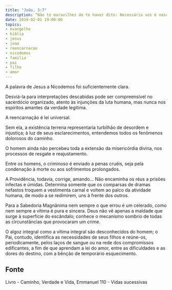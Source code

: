 ```yaml
---
title: "João, 3:7"
description: “Não te maravilhes de te haver dito: Necessário vos é nascer de novo.” — Jesus
date: 2019-02-01 19:00:00
topics: 
- evangelho
- biblia
- jesus
- joao
- reencarnacao
- nicodemos
- familia
- pai
- filho
- amor
---
```



A palavra de Jesus a Nicodemos foi suficientemente clara.

Desviá-la para interpretações descabidas pode ser compreensível no
sacerdócio organizado, atento às injunções da luta humana, mas nunca nos
espíritos amantes da verdade legítima.

A reencarnação é lei universal.

Sem ela, a existência terrena representaria turbilhão de desordem e
injustiça; à luz de seus esclarecimentos, entendemos todos os fenômenos
dolorosos do caminho.

O homem ainda não percebeu toda a extensão da misericórdia divina, nos
processos de resgate e reajustamento.

Entre os homens, o criminoso é enviado a penas cruéis, seja pela
condenação à morte ou aos sofrimentos prolongados.

A Providência, todavia, corrige, amando... Não encaminha os réus a
prisões infectas e úmidas. Determina somente que os comparsas de dramas
nefastos troquem a vestimenta carnal e voltem ao palco da atividade humana,
de modo a se redimirem, uns à frente dos outros.

Para a Sabedoria Magnânima nem sempre o que errou é um celerado,
como nem sempre a vítima é pura e sincera. Deus não vê apenas a maldade
que surge à superfície do escândalo; conhece o mecanismo sombrio de todas
as circunstâncias que provocaram um crime.

O algoz integral como a vítima integral são desconhecidos do homem; o Pai,
contudo, identifica as necessidades de seus filhos e reúne-os, periodicamente,
pelos laços de sangue ou na rede dos compromissos edificantes, a fim de que
aprendam a lei do amor, entre as dificuldades e as dores do destino, com a
bênção de temporário esquecimento.


## Fonte
Livro - Caminho, Verdade e Vida, Emmanuel
110 - Vidas sucessivas
